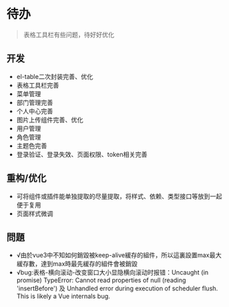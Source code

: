 # 待办

> 表格工具栏有些问题，待好好优化

## 开发
- el-table二次封装完善、优化
- 表格工具栏完善
- 菜单管理
- 部门管理完善
- 个人中心完善
- 图片上传组件完善、优化
- 用户管理
- 角色管理
- 主题色完善
- 登录验证、登录失效、页面权限、token相关完善

## 重构/优化
- 可将组件或插件能单独提取的尽量提取，将样式、依赖、类型接口等放到一起便于复用
- 页面样式微调

## 問題
- √由於vue3中不知如何銷毀被keep-alive緩存的組件，所以這裏設置max最大緩存數，達到max時最先緩存的組件會被銷毀
- √bug:表格-横向滚动-改变窗口大小显隐横向滚动时报错：Uncaught (in promise) TypeError: Cannot read properties of null (reading 'insertBefore') 及 Unhandled error during execution of scheduler flush. This is likely a Vue internals bug. 